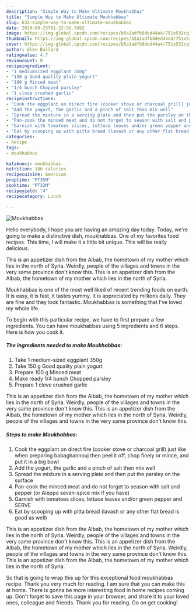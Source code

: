 ```yaml
---
description: "Simple Way to Make Ultimate Moukhabbas"
title: "Simple Way to Make Ultimate Moukhabbas"
slug: 632-simple-way-to-make-ultimate-moukhabbas
date: 2020-08-25T01:22:56.749Z
image: https://img-global.cpcdn.com/recipes/b5a1adfb8ded44a4/751x532cq70/moukhabbas-recipe-main-photo.jpg
thumbnail: https://img-global.cpcdn.com/recipes/b5a1adfb8ded44a4/751x532cq70/moukhabbas-recipe-main-photo.jpg
cover: https://img-global.cpcdn.com/recipes/b5a1adfb8ded44a4/751x532cq70/moukhabbas-recipe-main-photo.jpg
author: Glen Ballard
ratingvalue: 4.7
reviewcount: 8
recipeingredient:
- "1 mediumsized eggplant 350g"
- "150 g Good quality plain yogurt"
- "100 g Minced meat"
- "1/4 bunch Chopped parsley"
- "1 clove crushed garlic"
recipeinstructions:
- "Cook the eggplant on direct fire (cooker stove or charcoal grill) just like when preparing babaghannouj then peel it off, chop finely or mince, and put it in a big bowl"
- "Add the yogurt, the garlic and a pinch of salt then mix well"
- "Spread the mixture in a serving plate and then put the parsley on the surface"
- "Pan-cook the minced meat and do not forget to season with salt and pepper (or Aleppo seven-spice mix if you have)"
- "Garnish with tomatoes slices, lettuce leaves and/or green pepper and SERVE"
- "Eat by scooping up with pitta bread (lavash or any other flat bread is good as well)"
categories:
- Recipe
tags:
- moukhabbas

katakunci: moukhabbas 
nutrition: 186 calories
recipecuisine: American
preptime: "PT35M"
cooktime: "PT32M"
recipeyield: "4"
recipecategory: Lunch

---
```



![Moukhabbas](https://img-global.cpcdn.com/recipes/b5a1adfb8ded44a4/751x532cq70/moukhabbas-recipe-main-photo.jpg)

Hello everybody, I hope you are having an amazing day today. Today, we're going to make a distinctive dish, moukhabbas. One of my favorites food recipes. This time, I will make it a little bit unique. This will be really delicious.

This is an appetizer dish from the Albab, the hometown of my mother which lies in the north of Syria. Weirdly, people of the villages and towns in the very same province don&#39;t know this. This is an appetizer dish from the Albab, the hometown of my mother which lies in the north of Syria.

Moukhabbas is one of the most well liked of recent trending foods on earth. It is easy, it is fast, it tastes yummy. It is appreciated by millions daily. They are fine and they look fantastic. Moukhabbas is something that I've loved my whole life.


To begin with this particular recipe, we have to first prepare a few ingredients. You can have moukhabbas using 5 ingredients and 6 steps. Here is how you cook it.

<!--inarticleads1-->

##### The ingredients needed to make Moukhabbas:

1. Take 1 medium-sized eggplant 350g
1. Take 150 g Good quality plain yogurt
1. Prepare 100 g Minced meat
1. Make ready 1/4 bunch Chopped parsley
1. Prepare 1 clove crushed garlic


This is an appetizer dish from the Albab, the hometown of my mother which lies in the north of Syria. Weirdly, people of the villages and towns in the very same province don&#39;t know this. This is an appetizer dish from the Albab, the hometown of my mother which lies in the north of Syria. Weirdly, people of the villages and towns in the very same province don&#39;t know this. 

<!--inarticleads2-->

##### Steps to make Moukhabbas:

1. Cook the eggplant on direct fire (cooker stove or charcoal grill) just like when preparing babaghannouj then peel it off, chop finely or mince, and put it in a big bowl
1. Add the yogurt, the garlic and a pinch of salt then mix well
1. Spread the mixture in a serving plate and then put the parsley on the surface
1. Pan-cook the minced meat and do not forget to season with salt and pepper (or Aleppo seven-spice mix if you have)
1. Garnish with tomatoes slices, lettuce leaves and/or green pepper and SERVE
1. Eat by scooping up with pitta bread (lavash or any other flat bread is good as well)


This is an appetizer dish from the Albab, the hometown of my mother which lies in the north of Syria. Weirdly, people of the villages and towns in the very same province don&#39;t know this. This is an appetizer dish from the Albab, the hometown of my mother which lies in the north of Syria. Weirdly, people of the villages and towns in the very same province don&#39;t know this. This is an appetizer dish from the Albab, the hometown of my mother which lies in the north of Syria. 

So that is going to wrap this up for this exceptional food moukhabbas recipe. Thank you very much for reading. I am sure that you can make this at home. There is gonna be more interesting food in home recipes coming up. Don't forget to save this page in your browser, and share it to your loved ones, colleague and friends. Thank you for reading. Go on get cooking!
